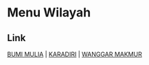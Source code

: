 # Menu Wilayah

## Link

[BUMI MULIA](https://github.com/gigit-pemilu/pemilu-2024-94-papua-tengah/tree/main/pileg-dpr/hitung-suara/sub/94-papua-tengah/sub/01-nabire/sub/05-wanggar/sub/2001-bumi-mulia)
 | 
[KARADIRI](https://github.com/gigit-pemilu/pemilu-2024-94-papua-tengah/tree/main/pileg-dpr/hitung-suara/sub/94-papua-tengah/sub/01-nabire/sub/05-wanggar/sub/2002-karadiri)
 | 
[WANGGAR MAKMUR](https://github.com/gigit-pemilu/pemilu-2024-94-papua-tengah/tree/main/pileg-dpr/hitung-suara/sub/94-papua-tengah/sub/01-nabire/sub/05-wanggar/sub/2003-wanggar-makmur)

